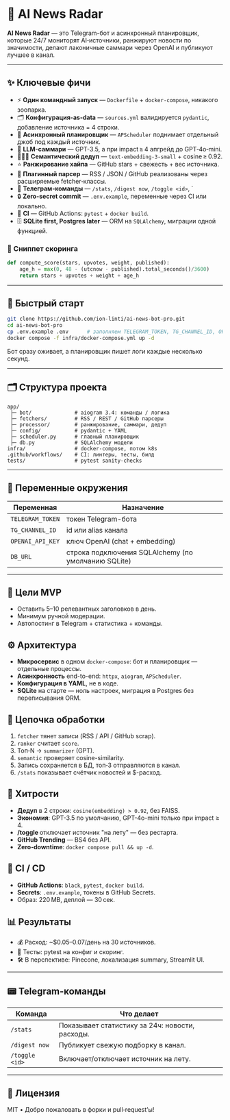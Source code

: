 # 🤖 AI News Radar

**AI News Radar** — это Telegram-бот и асинхронный планировщик, которые 24/7 мониторят AI‑источники, ранжируют новости по значимости, делают лаконичные саммари через OpenAI и публикуют лучшее в канал.

---

## ✨ Ключевые фичи

- ⚡️ **Один командный запуск** — `Dockerfile` + `docker-compose`, никакого зоопарка.
- 🗂️ **Конфигурация-as-data** — `sources.yml` валидируется `pydantic`, добавление источника = 4 строки.
- 🔄 **Асинхронный планировщик** — `APScheduler` поднимает отдельный джоб под каждый источник.
- 🧠 **LLM-саммари** — GPT-3.5, а при impact ≥ 4 апгрейд до GPT‑4o‑mini.
- 🕵🏻‍♂️ **Семантический дедуп** — `text-embedding-3-small` + cosine ≥ 0.92.
- ⭐️ **Ранжирование хайпа** — GitHub stars + свежесть + вес источника.
- 📡 **Плагинный парсер** — RSS / JSON / GitHub реализованы через расширяемые fetcher‑классы.
- 🤖 **Телеграм-команды** — `/stats`, `/digest now`, `/toggle <id>`, `
- 🔒 **Zero-secret commit** — `.env.example`, переменные через CI или локально.
- 🧪 **CI** — GitHub Actions: `pytest` + `docker build`.
- 🗄️ **SQLite first, Postgres later** — ORM на `SQLAlchemy`, миграции одной функцией.

### 🧠 Сниппет скоринга

```python
def compute_score(stars, upvotes, weight, published):
    age_h = max(0, 48 - (utcnow - published).total_seconds()/3600)
    return stars + upvotes + weight + age_h
```

---

## 🚀 Быстрый старт

```bash
git clone https://github.com/ion-linti/ai-news-bot-pro.git
cd ai-news-bot-pro
cp .env.example .env      # заполняем TELEGRAM_TOKEN, TG_CHANNEL_ID, OPENAI_API_KEY
docker compose -f infra/docker-compose.yml up -d
```

Бот сразу оживает, а планировщик пишет логи каждые несколько секунд.

---

## 🗂️ Структура проекта

```
app/
 ├─ bot/              # aiogram 3.4: команды / логика
 ├─ fetchers/         # RSS / REST / GitHub парсеры
 ├─ processor/        # ранжирование, саммари, дедуп
 ├─ config/           # pydantic + YAML
 ├─ scheduler.py      # главный планировщик
 ├─ db.py             # SQLAlchemy модели
infra/                # docker-compose, потом k8s
.github/workflows/    # CI: линтеры, тесты, билд
tests/                # pytest sanity-checks
```

---

## 🔐 Переменные окружения

| Переменная       | Назначение                                          |
| ---------------- | --------------------------------------------------- |
| `TELEGRAM_TOKEN` | токен Telegram-бота                                 |
| `TG_CHANNEL_ID`  | id или alias канала                                 |
| `OPENAI_API_KEY` | ключ OpenAI (chat + embedding)                      |
| `DB_URL`         | строка подключения SQLAlchemy (по умолчанию SQLite) |

---

## 🎯 Цели MVP

- Оставить 5–10 релевантных заголовков в день.
- Минимум ручной модерации.
- Автопостинг в Telegram + статистика + команды.

## ⚙️ Архитектура

- **Микросервис** в одном `docker-compose`: бот и планировщик — отдельные процессы.
- **Асинхронность** end-to-end: `httpx`, `aiogram`, `APScheduler`.
- **Конфигурация в YAML**, не в коде.
- **SQLite** на старте — ноль настроек, миграция в Postgres без переписывания ORM.

## 🧬 Цепочка обработки

1. `fetcher` тянет записи (RSS / API / GitHub scrap).
2. `ranker` считает `score`.
3. Топ‑N → `summarizer` (GPT).
4. `semantic` проверяет cosine-similarity.
5. Запись сохраняется в БД, топ‑3 отправляются в канал.
6. `/stats` показывает счётчик новостей и $-расход.

## 🧠 Хитрости

- **Дедуп** в 2 строки: `cosine(embedding) > 0.92`, без FAISS.
- **Экономия**: GPT-3.5 по умолчанию, GPT-4o-mini только при impact ≥ 4.
- **/toggle <id>** отключает источник "на лету" — без рестарта.
- **GitHub Trending** — BS4 без API.
- **Zero‑downtime**: `docker compose pull && up -d`.

## 🔁 CI / CD

- **GitHub Actions**: `black`, `pytest`, `docker build`.
- **Secrets**: `.env.example`, токены в GitHub Secrets.
- Образ: 220 MB, деплой — 30 сек.

## 📊 Результаты

- 💰 Расход: ~$0.05–0.07/день на 30 источников.
- 🧪 Тесты: pytest на конфиг и скоринг.
- 🛠️ В перспективе: Pinecone, локализация summary, Streamlit UI.

---

## 📟 Telegram-команды

| Команда             | Что делает                                      |
|---------------------|--------------------------------------------------|
| `/stats`            | Показывает статистику за 24ч: новости, расходы. |
| `/digest now`       | Публикует свежую подборку в канал.              |
| `/toggle <id>`      | Включает/отключает источник на лету.            |

---

## 📄 Лицензия

MIT • Добро пожаловать в форки и pull‑request’ы!